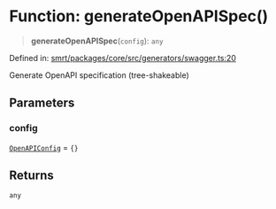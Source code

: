 # Function: generateOpenAPISpec()

> **generateOpenAPISpec**(`config`): `any`

Defined in: [smrt/packages/core/src/generators/swagger.ts:20](https://github.com/happyvertical/smrt/blob/3e10e04571f8229dee5c87ee2f9b9b06c6c49f12/packages/core/src/generators/swagger.ts#L20)

Generate OpenAPI specification (tree-shakeable)

## Parameters

### config

[`OpenAPIConfig`](../interfaces/OpenAPIConfig.md) = `{}`

## Returns

`any`
